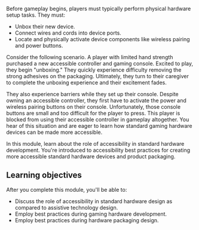 Before gameplay begins, players must typically perform physical hardware setup tasks. They must:

- Unbox their new device.
- Connect wires and cords into device ports.
- Locate and physically activate device components like wireless pairing and power buttons.

Consider the following scenario. A player with limited hand strength purchased a new accessible controller and gaming console. Excited to play, they begin "unboxing." They quickly experience difficulty removing the strong adhesives on the packaging. Ultimately, they turn to their caregiver to complete the unboxing experience and their excitement fades.

They also experience barriers while they set up their console. Despite owning an accessible controller, they first have to activate the power and wireless pairing buttons on their console. Unfortunately, those console buttons are small and too difficult for the player to press. This player is blocked from using their accessible controller in gameplay altogether. You hear of this situation and are eager to learn how standard gaming hardware devices can be made more accessible.

In this module, learn about the role of accessibility in standard hardware development. You're introduced to accessibility best practices for creating more accessible standard hardware devices and product packaging.

## Learning objectives

After you complete this module, you'll be able to:

- Discuss the role of accessibility in standard hardware design as compared to assistive technology design.
- Employ best practices during gaming hardware development.
- Employ best practices during hardware packaging design.